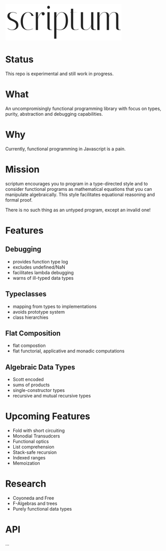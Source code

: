 <img src="./logo.png" width="366" height="114" alt="scriptum"><br>

# Status

This repo is experimental and still work in progress.

# What

An uncompromisingly functional programming library with focus on types, purity, abstraction and debugging capabilities.

# Why

Currently, functional programming in Javascript is a pain.

# Mission

scriptum encourages you to program in a type-directed style and to consider functional programs as mathematical equations that you can manipulate algebraically. This style facilitates equational reasoning and formal proof.

There is no such thing as an untyped program, except an invalid one!

# Features

## Debugging

* provides function type log
* excludes undefined/NaN
* facilitates lambda debugging
* warns of ill-typed data types

## Typeclasses

* mapping from types to implementations
* avoids prototype system
* class hierarchies

## Flat Composition

* flat compostion
* flat functorial, applicative and monadic computations

## Algebraic Data Types

* Scott encoded
* sums of products
* single-constructor types
* recursive and mutual recursive types

# Upcoming Features

* Fold with short circuiting
* Monodial Transudcers
* Functional optics
* List comprehension
* Stack-safe recursion
* Indexed ranges
* Memoization

# Research

* Coyoneda and Free
* F-Algebras and trees
* Purely functional data types

# API

...